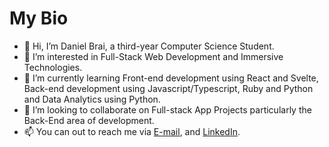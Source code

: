 # My Bio 

- 👋 Hi, I’m Daniel Brai, a third-year Computer Science Student.
- 👀 I’m interested in Full-Stack Web Development and Immersive Technologies.
- 🌱 I’m currently learning Front-end development using React and Svelte, Back-end development using Javascript/Typescript, Ruby and Python and Data Analytics using Python.
- 💞️ I’m looking to collaborate on Full-stack App Projects particularly the Back-End area of development.
- 📫 You can out to reach me via [E-mail](mailto:braidaniel2001@gmail.com), and [LinkedIn](https://www.linkedin.com/in/daniel-brai-12baa21a3/).
<!--
**Daniel-Brai/Daniel-Brai** is a ✨ _special_ ✨ repository because its `README.md` (this file) appears on your GitHub profile.

Here are some ideas to get you started:

- 🔭 I’m currently working on ...
- 🌱 I’m currently learning ...
- 👯 I’m looking to collaborate on ...
- 🤔 I’m looking for help with ...
- 💬 Ask me about ...
- 📫 How to reach me: ...
- 😄 Pronouns: ...
- ⚡ Fun fact: ...
-->
